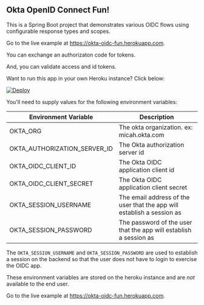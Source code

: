 ## Okta OpenID Connect Fun!

This is a Spring Boot project that demonstrates various OIDC flows using
configurable response types and scopes.

Go to the live example at 
<a href="https://okta-oidc-fun.herokuapp.com" target="_blank">https://okta-oidc-fun.herokuapp.com</a>.

You can exchange an authorizaton code for tokens.

And, you can validate access and id tokens.

Want to run this app in your own Heroku instance? Click below:

[![Deploy](https://www.herokucdn.com/deploy/button.svg)](https://heroku.com/deploy)

You'll need to supply values for the following environment variables:

| Environment Variable         | Description                                                            |
|------------------------------|------------------------------------------------------------------------|
| OKTA_ORG                     | The okta organization. ex: micah.okta.com                              |
| OKTA_AUTHORIZATION_SERVER_ID | The Okta authorization server id                                       |
| OKTA_OIDC_CLIENT_ID          | The Okta OIDC application client id                                    |
| OKTA_OIDC_CLIENT_SECRET      | The Okta OIDC application client secret                                |
| OKTA_SESSION_USERNAME        | The email address of the user that the app will establish a session as |
| OKTA_SESSION_PASSWORD        | The password of the user that the app will establish a session as      |

The `OKTA_SESSION_USERNAME` and `OKTA_SESSION_PASSWORD` are used to establish a session
on the backend so that the user does not have to login to exercise the OIDC app.

These environment variables are stored on the heroku instance and are *not* available to the end user.

Go to the live example at 
<a href="https://okta-oidc-fun.herokuapp.com" target="_blank">https://okta-oidc-fun.herokuapp.com</a>.
